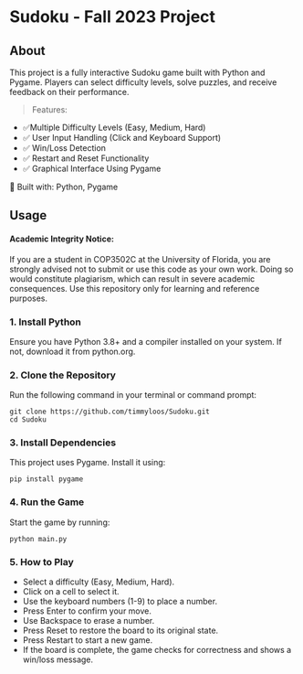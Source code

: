 # Sudoku - Fall 2023 Project
## About
This project is a fully interactive Sudoku game built with Python and Pygame. Players can select difficulty levels, solve puzzles, and receive feedback on their performance.
> Features:
* ✅Multiple Difficulty Levels (Easy, Medium, Hard)
* ✅ User Input Handling (Click and Keyboard Support)
* ✅ Win/Loss Detection
* ✅ Restart and Reset Functionality
* ✅ Graphical Interface Using Pygame

🚀 Built with: Python, Pygame

## Usage
#### Academic Integrity Notice:
>
If you are a student in COP3502C at the University of Florida, you are strongly advised not to submit or use this code as your own work. Doing so would constitute plagiarism, which can result in severe academic consequences. Use this repository only for learning and reference purposes.
>
### 1. Install Python
Ensure you have Python 3.8+ and a compiler installed on your system. If not, download it from python.org.

### 2. Clone the Repository
Run the following command in your terminal or command prompt:
```
git clone https://github.com/timmyloos/Sudoku.git
cd Sudoku
```

### 3. Install Dependencies
This project uses Pygame. Install it using:

```
pip install pygame
```

### 4. Run the Game
Start the game by running:
```
python main.py
```

### 5. How to Play
* Select a difficulty (Easy, Medium, Hard).
* Click on a cell to select it.
* Use the keyboard numbers (1-9) to place a number.
* Press Enter to confirm your move.
* Use Backspace to erase a number.
* Press Reset to restore the board to its original state.
* Press Restart to start a new game.
* If the board is complete, the game checks for correctness and shows a win/loss message.
